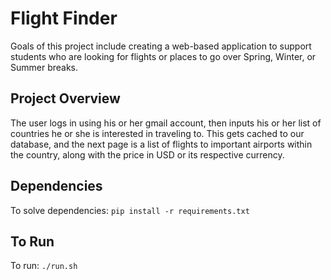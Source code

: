 # Flight Finder

Goals of this project include creating a web-based application to support students who are looking for flights or places to go over Spring, Winter, or Summer breaks.

## Project Overview
The user logs in using his or her gmail account, then inputs his or her list of countries he or she is interested in traveling to. This gets cached to our database, and the next page is a list of flights to important airports within the country, along with the price in USD or its respective currency.

## Dependencies
To solve dependencies: `pip install -r requirements.txt`

## To Run
To run: `./run.sh`
